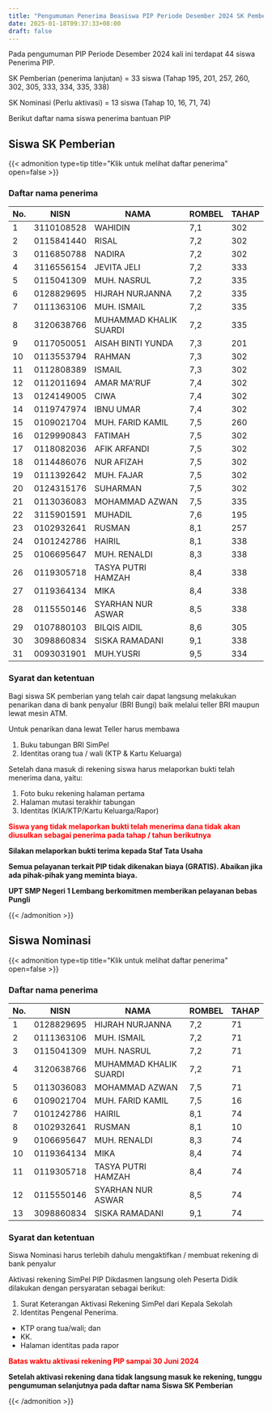 ```yaml
---
title: "Pengumuman Penerima Beasiswa PIP Periode Desember 2024 SK Pemberian & SK Nominasi"
date: 2025-01-18T09:37:33+08:00
draft: false
---
```


Pada pengumuman PIP Periode Desember 2024 kali ini terdapat 44 siswa Penerima PIP. 

SK Pemberian (penerima lanjutan)    = 33 siswa (Tahap 195, 201, 257, 260, 302, 305, 333, 334, 335, 338)

SK Nominasi (Perlu aktivasi)        = 13 siswa (Tahap 10, 16, 71, 74)


Berikut daftar nama siswa penerima bantuan PIP

## Siswa SK Pemberian

{{< admonition type=tip title="Klik untuk melihat daftar penerima" open=false >}}

### Daftar nama penerima

| No. | NISN       | NAMA                   | ROMBEL | TAHAP |
| --- | ---------- | ---------------------- | ------ | ----- |
| 1   | 3110108528 | WAHIDIN                | 7,1    | 302   |
| 2   | 0115841440 | RISAL                  | 7,2    | 302   |
| 3   | 0116850788 | NADIRA                 | 7,2    | 302   |
| 4   | 3116556154 | JEVITA JELI            | 7,2    | 333   |
| 5   | 0115041309 | MUH. NASRUL            | 7,2    | 335   |
| 6   | 0128829695 | HIJRAH NURJANNA        | 7,2    | 335   |
| 7   | 0111363106 | MUH. ISMAIL            | 7,2    | 335   |
| 8   | 3120638766 | MUHAMMAD KHALIK SUARDI | 7,2    | 335   |
| 9   | 0117050051 | AISAH BINTI YUNDA      | 7,3    | 201   |
| 10  | 0113553794 | RAHMAN                 | 7,3    | 302   |
| 11  | 0112808389 | ISMAIL                 | 7,3    | 302   |
| 12  | 0112011694 | AMAR MA'RUF            | 7,4    | 302   |
| 13  | 0124149005 | CIWA                   | 7,4    | 302   |
| 14  | 0119747974 | IBNU UMAR              | 7,4    | 302   |
| 15  | 0109021704 | MUH. FARID KAMIL       | 7,5    | 260   |
| 16  | 0129990843 | FATIMAH                | 7,5    | 302   |
| 17  | 0118082036 | AFIK ARFANDI           | 7,5    | 302   |
| 18  | 0114486076 | NUR AFIZAH             | 7,5    | 302   |
| 19  | 0111392642 | MUH. FAJAR             | 7,5    | 302   |
| 20  | 0124315176 | SUHARMAN               | 7,5    | 302   |
| 21  | 0113036083 | MOHAMMAD AZWAN         | 7,5    | 335   |
| 22  | 3115901591 | MUHADIL                | 7,6    | 195   |
| 23  | 0102932641 | RUSMAN                 | 8,1    | 257   |
| 24  | 0101242786 | HAIRIL                 | 8,1    | 338   |
| 25  | 0106695647 | MUH. RENALDI           | 8,3    | 338   |
| 26  | 0119305718 | TASYA PUTRI HAMZAH     | 8,4    | 338   |
| 27  | 0119364134 | MIKA                   | 8,4    | 338   |
| 28  | 0115550146 | SYARHAN NUR ASWAR      | 8,5    | 338   |
| 29  | 0107880103 | BILQIS AIDIL           | 8,6    | 305   |
| 30  | 3098860834 | SISKA RAMADANI         | 9,1    | 338   |
| 31  | 0093031901 | MUH.YUSRI              | 9,5    | 334   |

### Syarat dan ketentuan

Bagi siswa SK pemberian yang telah cair dapat langsung melakukan penarikan dana di bank penyalur (BRI Bungi) baik melalui teller BRI maupun lewat mesin ATM.

Untuk penarikan dana lewat Teller harus membawa
1. Buku tabungan BRI SimPel
2. Identitas orang tua / wali (KTP & Kartu Keluarga)

Setelah dana masuk di rekening siswa harus melaporkan bukti telah menerima dana, yaitu:

1. Foto buku rekening halaman pertama
2. Halaman mutasi terakhir tabungan
3. Identitas (KIA/KTP/Kartu Keluarga/Rapor)

<span style="color:#ff0000"> **Siswa yang tidak melaporkan bukti telah menerima dana tidak akan diusulkan sebagai penerima pada tahap / tahun berikutnya** </span>

**Silakan melaporkan bukti terima kepada Staf Tata Usaha**

**Semua pelayanan terkait PIP tidak dikenakan biaya (GRATIS). Abaikan jika ada pihak-pihak yang meminta biaya.**

**UPT SMP Negeri 1 Lembang berkomitmen memberikan pelayanan bebas Pungli**

{{< /admonition >}}

## Siswa Nominasi

{{< admonition type=tip title="Klik untuk melihat daftar penerima" open=false >}}

### Daftar nama penerima

| No. | NISN       | NAMA                   | ROMBEL | TAHAP |
| --- | ---------- | ---------------------- | ------ | ----- |
| 1   | 0128829695 | HIJRAH NURJANNA        | 7,2    | 71    |
| 2   | 0111363106 | MUH. ISMAIL            | 7,2    | 71    |
| 3   | 0115041309 | MUH. NASRUL            | 7,2    | 71    |
| 4   | 3120638766 | MUHAMMAD KHALIK SUARDI | 7,2    | 71    |
| 5   | 0113036083 | MOHAMMAD AZWAN         | 7,5    | 71    |
| 6   | 0109021704 | MUH. FARID KAMIL       | 7,5    | 16    |
| 7   | 0101242786 | HAIRIL                 | 8,1    | 74    |
| 8   | 0102932641 | RUSMAN                 | 8,1    | 10    |
| 9   | 0106695647 | MUH. RENALDI           | 8,3    | 74    |
| 10  | 0119364134 | MIKA                   | 8,4    | 74    |
| 11  | 0119305718 | TASYA PUTRI HAMZAH     | 8,4    | 74    |
| 12  | 0115550146 | SYARHAN NUR ASWAR      | 8,5    | 74    |
| 13  | 3098860834 | SISKA RAMADANI         | 9,1    | 74    |

### Syarat dan ketentuan

Siswa Nominasi harus terlebih dahulu mengaktifkan / membuat rekening di bank penyalur

Aktivasi rekening SimPel PIP Dikdasmen langsung oleh Peserta Didik dilakukan dengan persyaratan sebagai berikut:

1. Surat Keterangan Aktivasi Rekening SimPel dari Kepala Sekolah
2. Identitas Pengenal Penerima.

- KTP orang tua/wali; dan
- KK.
- Halaman identitas pada rapor

<span style="color:#ff0000"> **Batas waktu aktivasi rekening PIP sampai 30 Juni 2024** </span>

**Setelah aktivasi rekening dana tidak langsung masuk ke rekening, tunggu pengumuman selanjutnya pada daftar nama Siswa SK Pemberian**

{{< /admonition >}}
